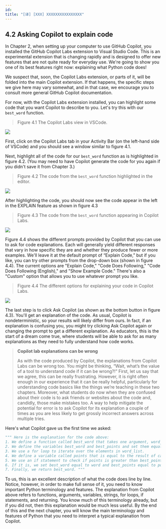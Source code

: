 ```yaml
---
id: 
title: "[译] [XXX] XXXXXXXXXXXXXXXX"
---
```



## 4.2 Asking Copilot to explain code

In Chapter 2, when setting up your computer to use GitHub Copilot, you installed the GitHub Copilot Labs extension to Visual Studio Code. This is an experimental extension that is changing rapidly and is designed to offer new features that are not quite ready for everyday use. We're going to show you one of its best features right now: explaining what Python code does!

We suspect that, soon, the Copilot Labs extension, or parts of it, will be folded into the main Copilot extension. If that happens, the specific steps we give here may vary somewhat, and in that case, we encourage you to consult more general GitHub Copilot documentation.

For now, with the Copilot Labs extension installed, you can highlight some code that you want Copilot to describe to you. Let's try this with our `best_word` function.


> Figure 4.1 The Copilot Labs view in VSCode.


![](chapter-4.files/chapter-48075.png) 


First, click on the Copilot Labs tab in your Activity Bar (on the left-hand side of VSCode) and you should see a window similar to figure 4.1.

 

Next, highlight all of the code for our `best_word` function as is highlighted in figure 4.2. (You may need to have Copilot generate the code for you again if you didn't save it from Chapter 3.)

> Figure 4.2 The code from the `best_word` function highlighted in the editor.

![](chapter-4.files/chapter-48299.png)

After highlighting the code, you should now see the code appear in the left in the EXPLAIN feature as shown in figure 4.3

> Figure 4.3 The code from the `best_word` function appearing in Copilot Labs.


![](chapter-4.files/chapter-48572.png) 


Figure 4.4 shows the different prompts provided by Copilot that you can use to ask for code explanations. Each will generally yield different responses that vary in how specific they are and whether they produce fewer or more examples. We'll leave it at the default prompt of “Explain Code,” but if you like, you can try other prompts from the drop-down box (shown in figure 4.4). The current options are "Explain Code," "Code Does Following," "Code Does Following (English)," and "Show Example Code." There's also a "Custom" option that allows you to use whatever prompt you like.

> Figure 4.4 The different options for explaining your code in Copilot Labs.

![](chapter-4.files/chapter-48774.png) 

The last step is to click Ask Copilot (as shown as the bottom button in figure 4.3). You'll get an explanation of the code. As usual, Copilot is nondeterministic, so your results will likely differ from ours. In fact, if an explanation is confusing you, you might try clicking Ask Copilot again or changing the prompt to get a different explanation. As educators, this is the start of a dream come true, where students will be able to ask for as many explanations as they need to fully understand how code works.

> **Copilot lab explanations can be wrong**
> 
> As with the code produced by Copilot, the explanations from Copilot Labs can be wrong too. You might be thinking, “Wait, what’s the value of a tool to understand code if it can be wrong?!” First, let us say that we agree, this can be really frustrating. However, it is right often enough in our experience that it can be really helpful, particularly for understanding code basics like the things we’re teaching in these two chapters. Moreover, what students do now when they are confused about their code is to ask friends or websites about the code and, candidly, those make mistakes too. A way to help mitigate the potential for error is to ask Copilot for its explanation a couple of times as you are less likely to get grossly incorrect answers across multiple tries.

Here's what Copilot gave us the first time we asked:

```python
""" Here is the explanation for the code above:
1. We define a function called best_word that takes one argument, word_list. 
2. We define the variables best_word and best_points and set them equal to the empty string and 0, respectively.
3. We use a for loop to iterate over the elements in word_list.
4. We define a variable called points that is equal to the result of calling num_points with word as an argument.
5. We use an if statement to check if points is greater than best_points.
6. If it is, we set best_word equal to word and best_points equal to points.
7. Finally, we return best_word. """
```

To us, this is an excellent description of what the code does line by line. Notice, however, in order to make full sense of it, you need to know important Python terminology and features. The explanation from Copilot above refers to functions, arguments, variables, strings, for loops, if statements, and returning. You know much of this terminology already, but if you did not, then this explanation would be much less useful. By the end of this and the next chapter, you will know the main terminology and features of Python that you need to interpret a typical explanation from Copilot.
